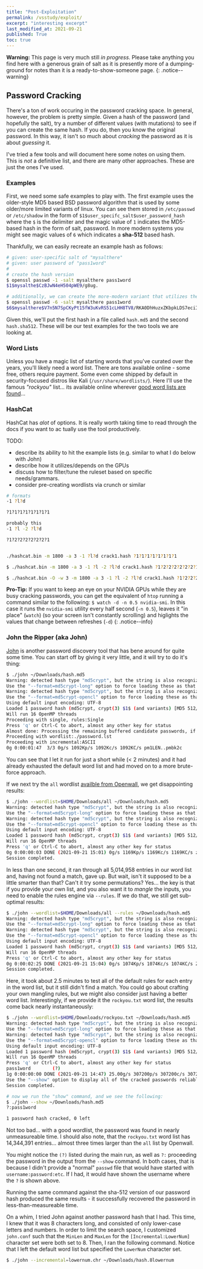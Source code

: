 ```yaml
---
title: "Post-Exploitation"
permalink: /vsstudy/exploit/
excerpt: "interesting excerpt"
last_modified_at: 2021-09-21
published: True
toc: true
---
```


**Warning:** This page is very much still *in progress*. Please take anything you find here with a generous grain of salt as it is presently more of a dumping-ground for notes than it is a ready-to-show-someone page.
{: .notice--warning}

## Password Cracking

There's a ton of work occuring in the password cracking space. In general, however, the problem is pretty simple. Given a hash of the password (and hopefully the salt), try a number of different values (with mutations) to see if you can create the same hash. If you do, then you know the original password. In this way, it isn't so much about _cracking_ the password as it is about _guessing_ it. 

I've tried a few tools and will document here some notes on using them. This is _not_ a definitive list, and there are many other approaches. These are just the ones I've used.

### Examples

First, we need some safe examples to play with. The first example uses the older-style MD5 based BSD password algorithm that is used by some older/more limited variants of linux. You can see them stored in `/etc/passwd` or `/etc/shadow` in the form of `$1$user_specifc_salt$user_password_hash` where the `$` is the delimiter and the magic value of `1` indicates the MD5-based hash in the form of salt, password. In more modern systems you might see magic values of `6` which indicates a __sha-512__ based hash.

Thankfully, we can easily recreate an example hash as follows:

```bash
# given: user-specific salt of "mysalthere"
# given: user password of "pass1word"
# 
# create the hash version
$ openssl passwd -1 -salt mysalthere pass1word
$1$mysalthe$CzBJwN4eH504pWE9/g8ug.

# additionally, we can create the more-modern variant that utilizes the sha-512 algorithm
$ openssl passwd -6 -salt mysalthere pass1word
$6$mysalthere$V7n5N7SpCKyPt15fW3uKvRS51cLHH8TV8/RKA0DhHuzxZKbpkLDS7eciImIkzgG3cbrkSHonb3b2PQiANaF6X/
```

Given this, we'll put the first hash in a file called `hash.md5` and the second `hash.sha512`. These will be our test examples for the two tools we are looking at.


### Word Lists

Unless you have a magic list of starting words that you've curated over the years, you'll likely need a word list. There are tons available online - some free, others require payment. Some even come shipped by default in security-focused distros like Kali (`/usr/share/wordlists/`). Here I'll use the famous _"rockyou"_ list... its available online wherever [good word lists are found](https://google.com/?q=rockyou%20wordlist)...

### HashCat

HashCat has *alot* of options. It is really worth taking time to read through the docs if you want to ac
tually use the tool productively. 

TODO:
- describe its ability to hit the example lists (e.g. similar to what I do below with John)
- describe how it utilizes/depends on the GPUs
- discuss how to filter/tune the ruleset based on specific needs/grammars.
- consider pre-creating wordlists via crunch or similar


```bash
# formats
-1 ?l?d

?1?1?1?1?1?1?1?1

probably this
-1 ?l -2 ?l?d

?1?2?2?2?2?2?2?1


./hashcat.bin -m 1800 -a 3 -1 ?l?d crack1.hash ?1?1?1?1?1?1?1?1

$ ./hashcat.bin -m 1800 -a 3 -1 ?l -2 ?l?d crack1.hash ?1?2?2?2?2?2?2?1

$ ./hashcat.bin -O -w 3 -m 1800 -a 3 -1 ?l -2 ?l?d crack1.hash ?1?2?2?2?2?2?2?1
```




**Pro-Tip:** If you want to keep an eye on your NVIDIA GPUs while they are busy cracking passwords, you can get the equivalent of `htop` running a command similar to the following: `$ watch -d -n 0.5 nvidia-smi`. In this case it runs the `nvidia-smi` utility every half second (`-n 0.5`), leaves it "in place" (`watch`) (so your screen isn't constantly scrolling) and higlights the values that change between refreshes (`-d`)
{: .notice--info}




### John the Ripper (aka John)

[John](https://www.openwall.com/john/) is another password discovery tool that has bene around for quite some time. You can start off by giving it very little, and it will try to do it's thing:

```bash
$ ./john ~/Downloads/hash.md5 
Warning: detected hash type "md5crypt", but the string is also recognized as "md5crypt-long"
Use the "--format=md5crypt-long" option to force loading these as that type instead
Warning: detected hash type "md5crypt", but the string is also recognized as "md5crypt-opencl"
Use the "--format=md5crypt-opencl" option to force loading these as that type instead
Using default input encoding: UTF-8
Loaded 1 password hash (md5crypt, crypt(3) $1$ (and variants) [MD5 512/512 AVX512BW 16x3])
Will run 16 OpenMP threads
Proceeding with single, rules:Single
Press 'q' or Ctrl-C to abort, almost any other key for status
Almost done: Processing the remaining buffered candidate passwords, if any.
Proceeding with wordlist:./password.lst
Proceeding with incremental:ASCII
0g 0:00:01:47  3/3 0g/s 1092Kp/s 1092Kc/s 1092KC/s pm1LEN..pmbk2c
```

You can see that I let it run for just a short while (< 2 minutes) and it had already exhausted the default word list and had moved on to a more brute-force approach. 

If we next try the `all` wordlist [availble from Openwall](https://www.openwall.com/wordlists/), we get disappointing results:

```bash
$ ./john --wordlist=$HOME/Downloads/all ~/Downloads/hash.md5 
Warning: detected hash type "md5crypt", but the string is also recognized as "md5crypt-long"
Use the "--format=md5crypt-long" option to force loading these as that type instead
Warning: detected hash type "md5crypt", but the string is also recognized as "md5crypt-opencl"
Use the "--format=md5crypt-opencl" option to force loading these as that type instead
Using default input encoding: UTF-8
Loaded 1 password hash (md5crypt, crypt(3) $1$ (and variants) [MD5 512/512 AVX512BW 16x3])
Will run 16 OpenMP threads
Press 'q' or Ctrl-C to abort, almost any other key for status
0g 0:00:00:03 DONE (2021-09-21 15:01) 0g/s 1169Kp/s 1169Kc/s 1169KC/s zhnets..{ysrfk
Session completed. 
```

In less than one second, it ran through all 5,014,958 entries in our word list and, having not found a match, gave up. But wait, isn't it supposed to be a little smarter than that? Can't it try some permutations? Yes... the key is that if you provide your own list, and you also want it to _mangle_ the inputs, you need to enable the rules engine via `--rules`. If we do that, we still get sub-optimal results:

```bash
$ ./john --wordlist=$HOME/Downloads/all --rules ~/Downloads/hash.md5 
Warning: detected hash type "md5crypt", but the string is also recognized as "md5crypt-long"
Use the "--format=md5crypt-long" option to force loading these as that type instead
Warning: detected hash type "md5crypt", but the string is also recognized as "md5crypt-opencl"
Use the "--format=md5crypt-opencl" option to force loading these as that type instead
Using default input encoding: UTF-8
Loaded 1 password hash (md5crypt, crypt(3) $1$ (and variants) [MD5 512/512 AVX512BW 16x3])
Will run 16 OpenMP threads
Press 'q' or Ctrl-C to abort, almost any other key for status
0g 0:00:02:25 DONE (2021-09-21 15:04) 0g/s 1074Kp/s 1074Kc/s 1074KC/s Zwychiting..Zyyeking
Session completed. 
```

Here, it took about 2.5 minutes to test all of the default rules for each entry in the word list, but it still didn't find a match. You could go about crafting your own mangling rules, but we might also consider just having a better word list. Interestingly, if we provide it the `rockyou.txt` word list, the results come back nearly instantaneously:

```bash
$ ./john --wordlist=$HOME/Downloads/rockyou.txt ~/Downloads/hash.md5 
Warning: detected hash type "md5crypt", but the string is also recognized as "md5crypt-long"
Use the "--format=md5crypt-long" option to force loading these as that type instead
Warning: detected hash type "md5crypt", but the string is also recognized as "md5crypt-opencl"
Use the "--format=md5crypt-opencl" option to force loading these as that type instead
Using default input encoding: UTF-8
Loaded 1 password hash (md5crypt, crypt(3) $1$ (and variants) [MD5 512/512 AVX512BW 16x3])
Will run 16 OpenMP threads
Press 'q' or Ctrl-C to abort, almost any other key for status
pass1word        (?)     
1g 0:00:00:00 DONE (2021-09-21 14:47) 25.00g/s 307200p/s 307200c/s 307200C/s pitufo..gamboa
Use the "--show" option to display all of the cracked passwords reliably
Session completed. 

# now we run the "show" command, and we see the following:
$ ./john --show ~/Downloads/hash.md5 
?:pass1word

1 password hash cracked, 0 left
```
Not too bad... with a good wordlist, the password was found in nearly unmeasureable time. I should also note, that the `rockyou.txt` word list has 14,344,391 entries... almost three times larger than the `all` list by Openwall.

You might notice the `(?)` listed during the main run, as well as `?:` proceeding the password in the output from the `--show` command. In both cases, that is because I didn't provide a "normal" `passwd` file that would have started with `username:password:etc`. If I had, it would have shown the username where the `?` is shown above.

Running the same command against the sha-512 version of our password hash produced the same results - it successfully recovered the password in less-than-measureable time.

On a whim, I tried John against another password hash that I had. This time, I knew that it was 8 characters long, and consisted of only lower-case letters and numbers. In order to limit the search space, I customized `john.conf` such that the `MinLen` and `MaxLen` for the `[Incremental:LowerNum]` character set were both set to 8. Then, I ran the following command. Notice that I left the default word list but specified the `LowerNum` character set.

```bash
$ ./john --incremental=lowernum.chr ~/Downloads/hash.8lowernum
```